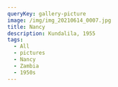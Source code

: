 ```yaml
---
queryKey: gallery-picture
image: /img/img_20210614_0007.jpg
title: Nancy
description: Kundalila, 1955
tags:
  - All
  - pictures
  - Nancy
  - Zambia
  - 1950s
---
```


